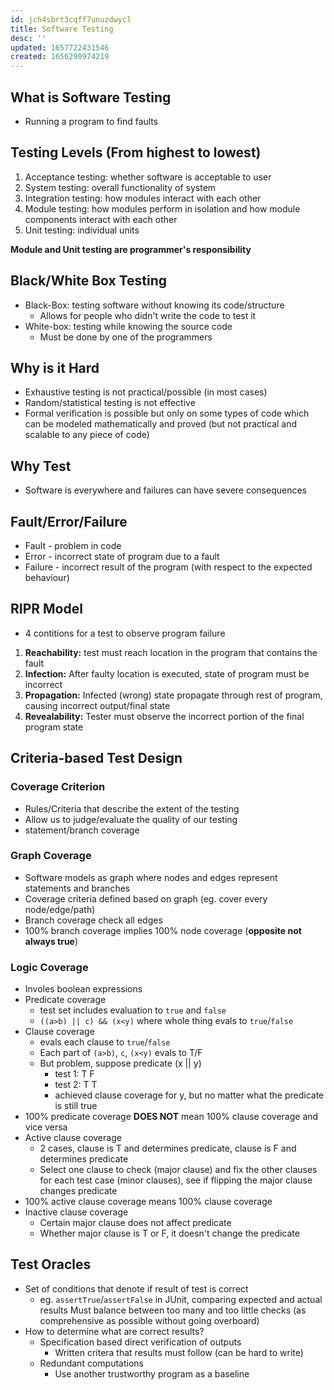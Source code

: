```yaml
---
id: jch4sbrt3cqff7unuzdwycl
title: Software Testing
desc: ''
updated: 1657722431546
created: 1656290974219
---
```


## What is Software Testing
* Running a program to find faults

## Testing Levels (From highest to lowest)
1. Acceptance testing: whether software is acceptable to user
2. System testing: overall functionality of system
3. Integration testing: how modules interact with each other
4. Module testing: how modules perform in isolation and how module components interact with each other
5. Unit testing: individual units

**Module and Unit testing are programmer's responsibility**

## Black/White Box Testing
* Black-Box: testing software without knowing its code/structure
    * Allows for people who didn't write the code to test it
* White-box: testing while knowing the source code
    * Must be done by one of the programmers

## Why is it Hard
* Exhaustive testing is not practical/possible (in most cases)
* Random/statistical testing is not effective
* Formal verification is possible but only on some types of code which can be modeled mathematically and proved (but not practical and scalable to any piece of code)

## Why Test
* Software is everywhere and failures can have severe consequences

## Fault/Error/Failure
* Fault - problem in code
* Error - incorrect state of program due to a fault
* Failure - incorrect result of the program (with respect to the expected behaviour)

## RIPR Model
* 4 contitions for a test to observe program failure
1. **Reachability:** test must reach location in the program that contains the fault
2. **Infection:** After faulty location is executed, state of program must be incorrect
3. **Propagation:** Infected (wrong) state propagate through rest of program, causing incorrect output/final state
4. **Revealability:** Tester must observe the incorrect portion of the final program state


## Criteria-based Test Design
### Coverage Criterion
* Rules/Criteria that describe the extent of the testing
* Allow us to judge/evaluate the quality of our testing
* statement/branch coverage

### Graph Coverage
* Software models as graph where nodes and edges represent statements and branches
* Coverage criteria defined based on graph (eg. cover every node/edge/path)
* Branch coverage check all edges
* 100% branch coverage implies 100% node coverage (**opposite not always true**)

### Logic Coverage
* Involes boolean expressions
* Predicate coverage
    * test set includes evaluation to `true` and `false`
    * `((a>b) || c) && (x<y)` where whole thing evals to `true`/`false`
* Clause coverage
    * evals each clause to `true`/`false`
    * Each part of `(a>b)`, `c`, `(x<y)` evals to T/F
    * But problem, suppose predicate (x || y)
        * test 1: T F
        * test 2: T T
        * achieved clause coverage for y, but no matter what the predicate is still true
* 100% predicate coverage **DOES NOT** mean 100% clause coverage and vice versa
* Active clause coverage
    * 2 cases, clause is T and determines predicate, clause is F and determines predicate 
    * Select one clause to check (major clause) and fix the other clauses for each test case (minor clauses), see if flipping the major clause changes predicate
* 100% active clause coverage means 100% clause coverage
* Inactive clause coverage
    * Certain major clause does not affect predicate
    * Whether major clause is T or F, it doesn't change the predicate

## Test Oracles
* Set of conditions that denote if result of test is correct 
    * eg. `assertTrue`/`assertFalse` in JUnit, comparing expected and actual results
Must balance between too many and too little checks (as comprehensive as possible without going overboard)
* How to determine what are correct results?
    * Specification based direct verification of outputs
        * Written critera that results must follow (can be hard to write)
    * Redundant computations
        * Use another trustworthy program as a baseline  